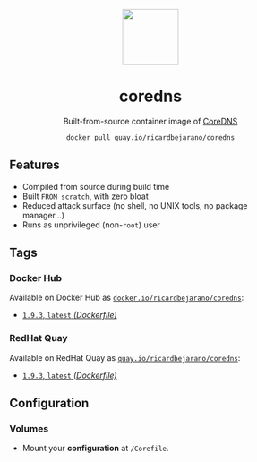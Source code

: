 <div align="center">
	<p><img src="https://emojipedia-us.s3.dualstack.us-west-1.amazonaws.com/thumbs/160/apple/325/bus-stop_1f68f.png" width="100px"></p>
	<h1>coredns</h1>
	<p>Built-from-source container image of <a href="https://github.com/coredns/coredns">CoreDNS</a></p>
	<code>docker pull quay.io/ricardbejarano/coredns</code>
</div>


## Features

* Compiled from source during build time
* Built `FROM scratch`, with zero bloat
* Reduced attack surface (no shell, no UNIX tools, no package manager...)
* Runs as unprivileged (non-`root`) user


## Tags

### Docker Hub

Available on Docker Hub as [`docker.io/ricardbejarano/coredns`](https://hub.docker.com/r/ricardbejarano/coredns):

- [`1.9.3`, `latest` *(Dockerfile)*](Dockerfile)

### RedHat Quay

Available on RedHat Quay as [`quay.io/ricardbejarano/coredns`](https://quay.io/repository/ricardbejarano/coredns):

- [`1.9.3`, `latest` *(Dockerfile)*](Dockerfile)


## Configuration

### Volumes

- Mount your **configuration** at `/Corefile`.
